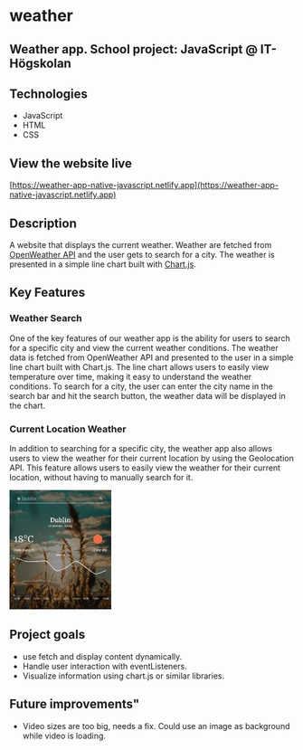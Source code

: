 # weather
Weather app. School project: JavaScript @ IT-Högskolan
---

## Technologies
- JavaScript
- HTML
- CSS

## View the website live
[https://weather-app-native-javascript.netlify.app](https://weather-app-native-javascript.netlify.app)

## Description
A website that displays the current weather. Weather are fetched from [OpenWeather API](https://openweathermap.org/api) and the user gets to search for a city. The weather is presented in a simple line chart built with [Chart.js](chartjs.org/).

## Key Features
### Weather Search
One of the key features of our weather app is the ability for users to search for a specific city and view the current weather conditions. The weather data is fetched from OpenWeather API and presented to the user in a simple line chart built with Chart.js. The line chart allows users to easily view temperature over time, making it easy to understand the weather conditions. To search for a city, the user can enter the city name in the search bar and hit the search button, the weather data will be displayed in the chart.

### Current Location Weather
In addition to searching for a specific city, the weather app also allows users to view the weather for their current location by using the Geolocation API. This feature allows users to easily view the weather for their current location, without having to manually search for it.

<img
  src="Weather.png"
  alt="Weather app"
  width="180" />

## Project goals
- use fetch and display content dynamically.
- Handle user interaction with eventListeners.
- Visualize information using chart.js or similar libraries.

## Future improvements" 
- Video sizes are too big, needs a fix. Could use an image as background while video is loading.
